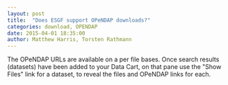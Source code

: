 ```yaml
---
layout: post
title:  "Does ESGF support OPeNDAP downloads?"
categories: download, OPENDAP
date: 2015-04-01 18:35:00
author: Matthew Harris, Torsten Rathmann
---
```


The OPeNDAP URLs are available on a per file bases. Once search results (datasets) have been added to your Data Cart, on that pane use the "Show Files" link for a dataset, to reveal the files and OPeNDAP links for each.
